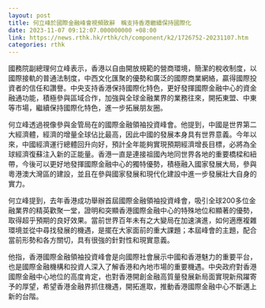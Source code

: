 ```yaml
---
layout: post
title: 何立峰於國際金融峰會視頻致辭　稱支持香港繼續保持國際化
date: 2023-11-07 09:12:07.000000000 +08:00
link: https://news.rthk.hk/rthk/ch/component/k2/1726752-20231107.htm
categories: rthk
---
```


國務院副總理何立峰表示，香港以自由開放規範的營商環境，簡潔的稅收制度，以國際接軌的普通法制度，中西文化匯聚的優勢和廣泛的國際商業網絡，贏得國際投資者的信任和讚譽。中央支持香港保持國際化特色，更好發揮國際金融中心的資金融通功能，積極參與區域合作，加強與全球金融業界的業務往來，開拓東盟、中東等市場，繼續保持國際化特色，進一步拓展朋友圈。

何立峰透過視像參與金管局在的國際金融領袖投資峰會。他提到，中國是世界第二大經濟體，經濟的增量全球佔比最高，因此中國的發展本身具有世界意義。今年以來，中國經濟運行總體回升向好，預計全年能夠實現預期經濟增長目標，必將為全球經濟復蘇注入新的正能量。香港一直是連接祖國內地同世界各地的重要橋樑和紐帶，今後可以更好地發揮國際金融中心的獨特優勢，積極融入國家發展大局，參與粵港澳大灣區的建設，並且在參與國家發展和現代化建設中進一步發展壯大自身的實力。

何立峰提到，去年香港成功舉辦首屆國際金融領袖投資峰會，吸引全球200多位金融業界的精英歡聚一堂，證明和突顯香港國際金融中心的特殊地位和顯著的優勢，取得超乎預期的良好效果。當前世界百年未有之大變局在加速演進，如何適應複雜環境並從中尋找發展的機遇，是擺在大家面前的重大課題；本屆峰會的主題，配合當前形勢和各方關切，具有很強的針對性和現實意義。

他指，香港國際金融領袖投資峰會是向國際社會展示中國和香港魅力的重要平台，也是國際金融機構和投資人深入了解香港和內地市場的重要機遇。中央政府對香港國際金融中心地位的高度肯定，也對香港開創金融高質量發展新局面實現新飛躍寄予的厚望，希望香港金融界抓住機遇，開拓進取，推動香港國際金融中心不斷邁上新的台階。

